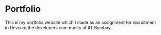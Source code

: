 # Portfolio
This is my portfolio website which I made as an assignment for recruitment in Devcom,the developers community of IIT Bombay.
